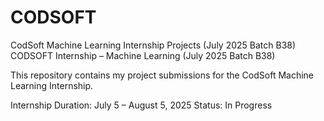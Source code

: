 # CODSOFT
CodSoft Machine Learning Internship Projects (July 2025 Batch B38)
CODSOFT Internship – Machine Learning (July 2025 Batch B38)

This repository contains my project submissions for the CodSoft Machine Learning Internship.

Internship Duration: July 5 – August 5, 2025
Status: In Progress 
